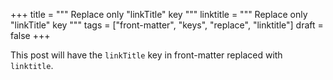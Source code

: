 +++
title = """
  Replace only "linkTitle" key
  """
linktitle = """
  Replace only "linkTitle" key
  """
tags = ["front-matter", "keys", "replace", "linktitle"]
draft = false
+++

This post will have the `linkTitle` key in front-matter replaced with
`linktitle`.
